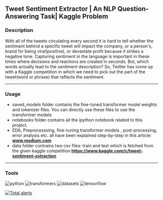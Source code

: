 ## Tweet Sentiment Extractor | An NLP Question-Answering Task| Kaggle Problem

### Description

With all of the tweets circulating every second it is hard to tell whether the sentiment behind a specific tweet will impact the company, or a person's, brand for being viral(positive), or devastate profit because it strikes a negative tone. Capturing sentiment in the language is important in these times where decisions and reactions are created in seconds. But, which words actually lead to the sentiment description? So, Twitter has come up with a Kaggle competition in which we need to pick out the part of the tweet(word or phrase) that reflects the sentiment.

***

### Usage
- saved_models folder contains the fine-tuned transformer model weights and tokenizer files. You can directly use these files to use the transformer models
- notebooks folder contains all the ipython notebook related to this project.
- EDA, Preprocesssing, fine-tuning transformer models , post-processing, error analysis etc. all have been explained step-by-step in this article: **www.medium.com**
- data folder contrains two csv files: train and test which is fetched from the given kaggle competition **https://www.kaggle.com/c/tweet-sentiment-extraction**

***

### Tools

![python](https://img.shields.io/badge/python-3.8.8-yellow)
![transformers](https://img.shields.io/badge/transformers-4.12.3-yellowgreen)
![datasets](https://img.shields.io/badge/datasets-1.16.1-red)
![tensorflow](https://img.shields.io/badge/tensorflow-2.6.0-orange)

[![Total alerts](https://img.shields.io/lgtm/alerts/g/saltstack/salt.svg?logo=lgtm&logoWidth=18)](https://lgtm.com/projects/g/saltstack/salt/alerts/)
